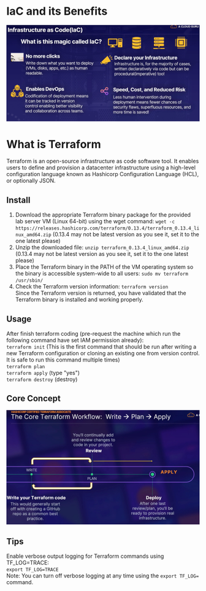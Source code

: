 # IaC and its Benefits
![](./IaC%20and%20its%20Benefits.png)  
  
# What is Terraform
Terraform is an open-source infrastructure as code software tool. It enables users to define and provision a datacenter infrastructure using a high-level configuration language known as Hashicorp Configuration Language (HCL), or optionally JSON.  
  
## Install
1. Download the appropriate Terraform binary package for the provided lab server VM (Linux 64-bit) using the wget command:
`wget -c https://releases.hashicorp.com/terraform/0.13.4/terraform_0.13.4_linux_amd64.zip` (0.13.4 may not be latest version as you see it, set it to the one latest please)  
2. Unzip the downloaded file:
`unzip terraform_0.13.4_linux_amd64.zip` (0.13.4 may not be latest version as you see it, set it to the one latest please)  
3. Place the Terraform binary in the PATH of the VM operating system so the binary is accessible system-wide to all users:
`sudo mv terraform /usr/sbin/`  
4. Check the Terraform version information:
`terraform version`  
Since the Terraform version is returned, you have validated that the Terraform binary is installed and working properly.  
  
## Usage
After finish terraform coding (pre-request the machine which run the following command have set IAM permission already):  
`terraform init` (This is the first command that should be run after writing a new Terraform configuration or cloning an existing one from version control. It is safe to run this command multiple times)  
`terraform plan`  
`terraform apply` (type "yes")  
`terraform destroy` (destroy)  
  
## Core Concept
![](./Terraform%20Workflow.png)  
  
## Tips
Enable verbose output logging for Terraform commands using TF_LOG=TRACE:  
`export TF_LOG=TRACE`  
Note: You can turn off verbose logging at any time using the `export TF_LOG=` command.  
